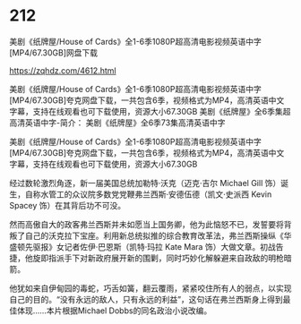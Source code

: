 # 212
美剧《纸牌屋/House of Cards》全1-6季1080P超高清电影视频英语中字[MP4/67.30GB]网盘下载

https://zqhdz.com/4612.html

美剧《纸牌屋/House of Cards》全1-6季1080P超高清电影视频英语中字[MP4/67.30GB]夸克网盘下载，一共包含6季，视频格式为MP4，高清英语中文字幕，支持在线观看也可下载使用，资源大小67.30GB
美剧《纸牌屋》全6季集超高清英语中字-简介：
美剧《纸牌屋》全6季73集高清英语中字

美剧《纸牌屋/House of Cards》全1-6季1080P超高清电影视频英语中字[MP4/67.30GB]夸克网盘下载，一共包含6季，视频格式为MP4，高清英语中文字幕，支持在线观看也可下载使用，资源大小67.30GB

经过数轮激烈角逐，新一届美国总统加勒特·沃克（迈克·吉尔 Michael Gill 饰）诞生，自称水管工的众议院多数党党鞭弗兰西斯·安德伍德（凯文·史派西 Kevin Spacey 饰）在其背后功不可没。

然而高傲自大的政客弗兰西斯并未如愿当上国务卿，他为此恼怒不已，发誓要将背叛了自己的沃克拉下宝座。利用新总统拟推的综合教育改革法，弗兰西斯操纵《华盛顿先驱报》女记者佐伊·巴恩斯（凯特·玛拉 Kate Mara 饰）大做文章。初战告捷，他旋即指派手下对新政府展开新的围剿，同时巧妙化解躲避来自政敌的明枪暗箭。

他犹如来自伊甸园的毒蛇，巧舌如簧，翻云覆雨，紧紧咬住所有人的弱点，以实现自己的目的。“没有永远的敌人，只有永远的利益”，这句话在弗兰西斯身上得到最佳体现……本片根据Michael Dobbs的同名政治小说改编。
